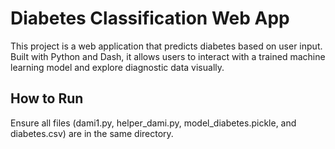 # Diabetes Classification Web App 

This project is a web application that predicts diabetes based on user input. Built with Python and Dash, it allows users to interact with a trained machine learning model and explore diagnostic data visually.

## How to Run
Ensure all files (dami1.py, helper_dami.py, model_diabetes.pickle, and diabetes.csv) are in the same directory.